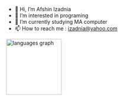 - 👋 Hi, I’m Afshin Izadnia
- 👀 I’m interested in programing
- 🌱 I’m currently studying MA computer
- 📫 How to reach me : izadnia@yahoo.com
<div alig="left">
  <img src="https://github-readme-stats.vercel.app/api/top-langs?username=izadnia&locale=en&hide_title=false&layout=compact&card_width=320&langs_count=5&hide_border=true&theme=transparent" height='150' alt="languages graph">
</div>
<!---
izadnia/izadnia is a ✨ special ✨ repository because its `README.md` (this file) appears on your GitHub profile.
You can click the Preview link to take a look at your changes.
--->
